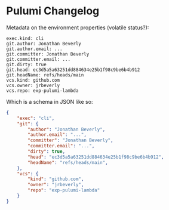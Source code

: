 # Pulumi Changelog

Metadata on the environment properties (volatile status?):

```
exec.kind: cli
git.author: Jonathan Beverly
git.author.email: ...
git.committer: Jonathan Beverly
git.committer.email: ...
git.dirty: true
git.head: ec3d5a5a63251dd884634e25b1f98c9be6b4b912
git.headName: refs/heads/main
vcs.kind: github.com
vcs.owner: jrbeverly
vcs.repo: exp-pulumi-lambda
```

Which is a schema in JSON like so:

```json
{
    "exec": "cli",
    "git": {
        "author": "Jonathan Beverly",
        "author.email": "...",
        "committer": "Jonathan Beverly",
        "committer.email": "...",
        "dirty": true,
        "head": "ec3d5a5a63251dd884634e25b1f98c9be6b4b912",
        "headName": "refs/heads/main",
    },
    "vcs": {
        "kind": "github.com",
        "owner": "jrbeverly",
        "repo": "exp-pulumi-lambda"
    }
}
```